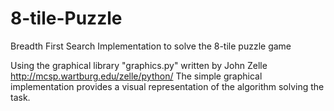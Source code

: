 # 8-tile-Puzzle
Breadth First Search Implementation to solve the 8-tile puzzle game

Using the graphical library "graphics.py" written by John Zelle http://mcsp.wartburg.edu/zelle/python/ 
The simple graphical implementation provides a visual representation of the algorithm solving the task.



